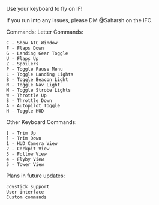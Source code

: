 Use your keyboard to fly on IF!

If you run into any issues, please DM @Saharsh on the IFC.

Commands:
Letter Commands:

	C - Show ATC Window
	F - Flaps Down
	G - Landing Gear Toggle
	U - Flaps Up
	Z - Spoilers
	P - Toggle Pause Menu
	L - Toggle Landing Lights
	B - Toggle Beacon Light
	N - Toggle Nav Light
	M - Toggle Strobe Lights
	W - Throttle Up
	S - Throttle Down
	A - Autopilot Toggle
	H - Toggle HUD

Other Keyboard Commands:

	[ - Trim Up
	] - Trim Down
	1 - HUD Camera View
	2 - Cockpit View
	3 - Follow View
	4 - Flyby View
	5 - Tower View

Plans in future updates:

	Joystick support
	User interface
	Custom commands

